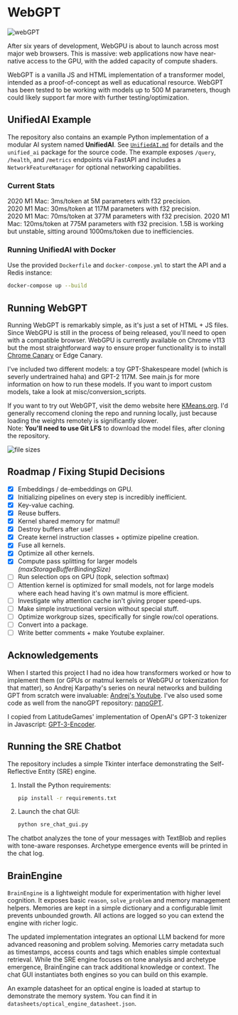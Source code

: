 # WebGPT

![webGPT](other/misc/header.png)

After six years of development, WebGPU is about to launch across most major web browsers. This is massive: web applications now have near-native access to the GPU, with the added capacity of compute shaders.

WebGPT is a vanilla JS and HTML implementation of a transformer model, intended as a proof-of-concept as well as educational resource. WebGPT has been tested to be working with models up to 500 M parameters, though could likely support far more with further testing/optimization.

## UnifiedAI Example

The repository also contains an example Python implementation of a modular AI system named **UnifiedAI**. See [`UnifiedAI.md`](UnifiedAI.md) for details and the `unified_ai` package for the source code. The example exposes `/query`, `/health`, and `/metrics` endpoints via FastAPI and includes a `NetworkFeatureManager` for optional networking capabilities.

### Current Stats
2020 M1 Mac: 3ms/token at 5M parameters with f32 precision.  
2020 M1 Mac: 30ms/token at 117M parameters with f32 precision.  
2020 M1 Mac: 70ms/token at 377M parameters with f32 precision.
2020 M1 Mac: 120ms/token at 775M parameters with f32 precision.
1.5B is working but unstable, sitting around 1000ms/token due to inefficiencies.

### Running UnifiedAI with Docker

Use the provided `Dockerfile` and `docker-compose.yml` to start the API and a Redis instance:

```bash
docker-compose up --build
```

## Running WebGPT

Running WebGPT is remarkably simple, as it's just a set of HTML + JS files. Since WebGPU is still in the process of being released, you'll need to open with a compatible browser. WebGPU is currently available on Chrome v113 but the most straightforward way to ensure proper functionality is to install [Chrome Canary](https://www.google.com/chrome/canary/) or Edge Canary.

I've included two different models: a toy GPT-Shakespeare model (which is severly undertrained haha) and GPT-2 117M. See main.js for more information on how to run these models. If you want to import custom models, take a look at misc/conversion_scripts.

If you want to try out WebGPT, visit the demo website here [KMeans.org](https://www.kmeans.org). I'd generally reccomend cloning the repo and running locally, just because loading the weights remotely is significantly slower.  
Note: **You'll need to use Git LFS** to download the model files, after cloning the repository.

![file sizes](other/misc/files.png)

## Roadmap / Fixing Stupid Decisions

- [x] Embeddings / de-embeddings on GPU.
- [x] Initializing pipelines on every step is incredibly inefficient.
- [x] Key-value caching.
- [x] Reuse buffers.
- [x] Kernel shared memory for matmul!
- [x] Destroy buffers after use!
- [x] Create kernel instruction classes + optimize pipeline creation.
- [X] Fuse all kernels.
- [X] Optimize all other kernels.
- [X] Compute pass splitting for larger models _(maxStorageBufferBindingSize)_
- [ ] Run selection ops on GPU (topk, selection softmax)
- [ ] Attention kernel is optimized for small models, not for large models where each head having it's own matmul is more efficient.
- [ ] Investigate why attention cache isn't giving proper speed-ups.
- [ ] Make simple instructional version without special stuff.
- [ ] Optimize workgroup sizes, specifically for single row/col operations.
- [ ] Convert into a package.
- [ ] Write better comments + make Youtube explainer.

## Acknowledgements

When I started this project I had no idea how transformers worked or how to implement them (or GPUs or matmul kernels or WebGPU or tokenization for that matter), so Andrej Karpathy's series on neural networks and building GPT from scratch were invaluable: [Andrej's Youtube](https://www.youtube.com/@AndrejKarpathy). I've also used some code as well from the nanoGPT repository: [nanoGPT](https://github.com/karpathy/nanoGPT).

I copied from LatitudeGames' implementation of OpenAI's GPT-3 tokenizer in Javascript: [GPT-3-Encoder](https://github.com/latitudegames/GPT-3-Encoder).

## Running the SRE Chatbot

The repository includes a simple Tkinter interface demonstrating the Self-Reflective Entity (SRE) engine.

1. Install the Python requirements:

   ```bash
   pip install -r requirements.txt
   ```

2. Launch the chat GUI:

   ```bash
   python sre_chat_gui.py
   ```

The chatbot analyzes the tone of your messages with TextBlob and replies with tone-aware responses. Archetype emergence events will be printed in the chat log.

## BrainEngine

`BrainEngine` is a lightweight module for experimentation with higher level
cognition.  It exposes basic `reason`, `solve_problem` and memory management
helpers. Memories are kept in a simple dictionary and a configurable limit
prevents unbounded growth.  All actions are logged so you can extend the engine
with richer logic.

The updated implementation integrates an optional LLM backend for more advanced
reasoning and problem solving. Memories carry metadata such as timestamps,
access counts and tags which enables simple contextual retrieval. While the SRE
engine focuses on tone analysis and archetype emergence, BrainEngine can track
additional knowledge or context. The chat GUI instantiates both engines so you
can build on this example.

An example datasheet for an optical engine is loaded at startup to demonstrate
the memory system. You can find it in `datasheets/optical_engine_datasheet.json`.
